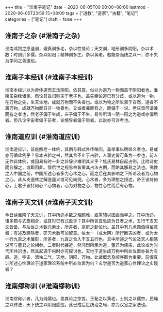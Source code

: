 +++
title = "淮南子笔记"
date = 2020-06-05T00:00:00+08:00
lastmod = 2020-06-05T23:59:15+08:00
tags = ["道教", "道家", "古籍", "笔记"]
categories = ["笔记"]
draft = false
+++

## 淮南子之杂 {#淮南子之杂}

淮南鸿烈之原道训，俶真训多老，杂以性情论；天文训，地形训多阴阳，杂以术数；时则训多儒，杂以阴阳；精神训多庄，杂以黄老。若能杂而统之以一，亦不失为学问之善道也。


## 淮南子本经训 {#淮南子本经训}

淮南本经训以为帝体道而王法阴阳，依其意，似以为道乃一物而高于阴阳者也。淮南虽杂糅诸家，然论其旨归则宗于老子也。盖先秦论道已有分歧，或以道为一物，在万物之先，生天生地，成就万物而不失者也。或以为物之所生禀于自然，道者不离万物，成就万物而自非一物者也。又或者兼而有之，而偏于一说。老庄皆可谓兼而有之者也，然老子偏于生成，庄子偏于不生，易传所谓一阴一阳之为道或亦偏后者。但凡论宇宙者偏于前者，论境界者偏于后者。此说亦可详考也。


## 淮南道应训 {#淮南道应训}

淮南道应训，该是解老一体例，其例与韩式外传略同，盖举事以明经义者也。易或亦可循此例乎？易本占验之书，然其言不止于占验，人事史皆可备为一参也，前人无作此体例，或因易有时一卦之卦辞少难明其义乎？焦氏易林自起占例，比附诗史而自解之，或即因此。惜后世之视易林皆重其占法占例，而略其解易之法也。佛教之入中国之前，中国所述心者多为心术之心，而之后在其影响之下所论及者为心物之心，此从支道林之解逍遥义或可见端倪。心术者，多为理想之描述，帝王该持何心，士君子该持何心？心物者，心为对物之心，物性心性而后有心物。


## 淮南子天文训 {#淮南子天文训}

今日读淮南子天文训，其中所述术数之理颇难，或需辅以图画而学之。其中所述，诸多颇与式盘相合，或其时已有式盘乎？其中所言宜忌应为日者之术，五行干支天文皆备，与后世之术数元素比，所差者，京房之卦论也。盖其中有几点颇值得留意者：有述及建除者，研习术数可加留意。依太一（或太阴）所行断吉凶者，或为太一行九宫之术雏形，所差者，九宫之合入干支五行也。其中所述之气论及天人相感说可与董君之论相参。二者时代接近，然鸿烈所承为道，董君为儒宗，此论或为时代所共识也，然其起源于何时亦可探讨也。天地于道生成万物中所处位置亦甚为有趣。道，宇宙，清浊二气，天地，阴阳，万物。此诸概念及顺序颇为重要。前俶真训所述心性理论于道家理论系统中所处位置为何？玄学是否为道家心性理论之实现者？


## 淮南缪称训 {#淮南缪称训}

淮南缪称训者，几为纯儒也。盖其论之宗旨，王秘之以黄老，士则之以儒宗，民绳之以律法，天下统之以阴阳感应。此已成后世统治之局，亦为汉室之家法也。
